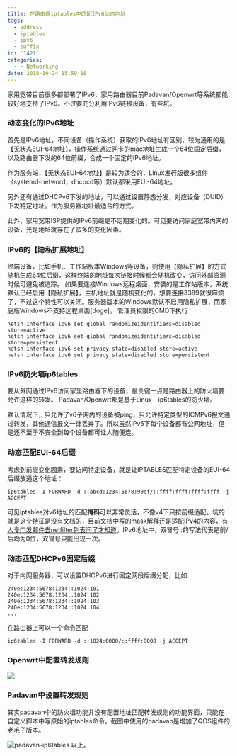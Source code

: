 ```yaml
---
title: 在路由器iptables中匹配IPv6动态地址
tags:
  - address
  - iptables
  - ipv6
  - suffix
id: '1421'
categories:
  - - Networking
date: 2018-10-24 15:59:18
---
```


家用宽带目前很多都部署了IPv6，家用路由器目前Padavan/Openwrt等系统都能较好地支持了IPv6。不过要充分利用IPv6链接设备，有些坑。

<!-- more -->
### 动态变化的IPv6地址

首先是IPv6地址，不同设备（操作系统）获取的IPv6地址有区别，较为通用的是【无状态EUI-64地址】，操作系统通过网卡的mac地址生成一个64位固定后缀，以及路由器下发的64位前缀，合成一个固定的IPv6地址。

作为服务端，【无状态EUI-64地址】是较为适合的，Linux发行版很多组件（systemd-netword，dhcpcd等）默认都采用EUI-64地址。 

另外还有通过DHCPv6下发的地址，可以通过设置静态分发，对应设备（DUID）下发特定地址。作为服务器地址最适合的方式。

此外，家用宽带ISP提供的IPv6前缀是不定期变化的。可见要访问家庭宽带内网的设备，光是地址就存在了蛮多的变化因素。

### IPv6的【隐私扩展地址】

终端设备，比如手机、工作站版本Windows等设备，则使用【隐私扩展】的方式随机生成64位后缀，这样终端的地址每次链接时候都会随机改变，访问外部资源时候可避免被追踪。 如果要连接Windows远程桌面，安装的是工作站版本，系统默认已经启用【隐私扩展】，主机地址就是随机变化的，想要连接3389就很麻烦了，不过这个特性可以关闭。服务器版本的Windows默认不启用隐私扩展，而家庭版Windows不支持远程桌面\[doge\]。 管理员权限的CMD下执行 
```
netsh interface ipv6 set global randomizeidentifiers=disabled store=active 
netsh interface ipv6 set global randomizeidentifiers=disabled store=persistent 
netsh interface ipv6 set privacy state=disabled store=active 
netsh interface ipv6 set privacy state=disabled store=persistent
```

### IPv6防火墙ip6tables

要从外网通过IPv6访问家里路由器下的设备，最关键一点是路由器上的防火墙要允许这样的转发。 Padavan/Openwrt都是基于Linux - ip6tables的防火墙。

默认情况下，只允许了v6子网内的设备被ping，只允许特定类型的ICMPv6报文通过转发，其他通信报文一律丢弃了。所以虽然IPv6下每个设备都有公网地址，但是还不至于不安全到每个设备都可让人随便连。

### 动态匹配EUI-64后缀

考虑到前缀变化因素，要访问特定设备，就是让IPTABLES匹配特定设备的EUI-64后缀放通这个地址： 
```
ip6tables -I FORWARD -d ::abcd:1234:5678:90ef/::ffff:ffff:ffff:ffff -j ACCEPT
```

可见iptables对v6地址的匹配**掩码**可以非常灵活，不像v4下只按前缀适配。坑的就是这个特征是没有文档的，目前文档中写的mask解释还是适配IPv4的内容，[有人专门发邮件去netfilter列表问了才知道](http://blog.dupondje.be/?p=17)。IPv6地址中，双冒号::的写法代表是前/后均为0位，双冒号只能出现一次。


### 动态匹配DHCPv6固定后缀

对于内网服务器，可以设置DHCPv6进行固定网段后缀分配，比如

```
240e:1234:5678:1234::1024:101
240e:1234:5678:1234::1024:102
240e:1234:5678:1234::1024:103
240e:1234:5678:1234::1024:104
...
```

在路由器上可以一个命令匹配

```
ip6tables -I FORWARD -d ::1024:0000/::ffff:0000 -j ACCEPT
```

### Openwrt中配置转发规则

![](openwrt-ip6tables.png)

### Padavan中设置转发规则

其实padavan中的防火墙功能并没有配置地址匹配转发规则的功能界面，只能在自定义脚本中写原始的iptables命令。截图中使用的padavan是增加了QOS组件的老毛子版本。   

![padavan-ip6tables](padavan-ip6tables.png) 
以上。
